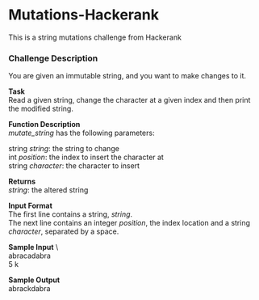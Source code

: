 # Mutations-Hackerank
This is a string mutations challenge from Hackerank

### Challenge Description
You are given an immutable string, and you want to make changes to it.

**Task**\
Read a given string, change the character at a given index and then print the modified string.

**Function Description**\
*mutate_string* has the following parameters:

string *string*: the string to change\
int *position*: the index to insert the character at\
string *character*: the character to insert

**Returns**\
*string*: the altered string

**Input Format**\
The first line contains a string, *string*.\
The next line contains an integer *position*, the index location and a string *character*, separated by a space.

**Sample Input** \         
abracadabra     
5 k             

**Sample Output**\
abrackdabra
